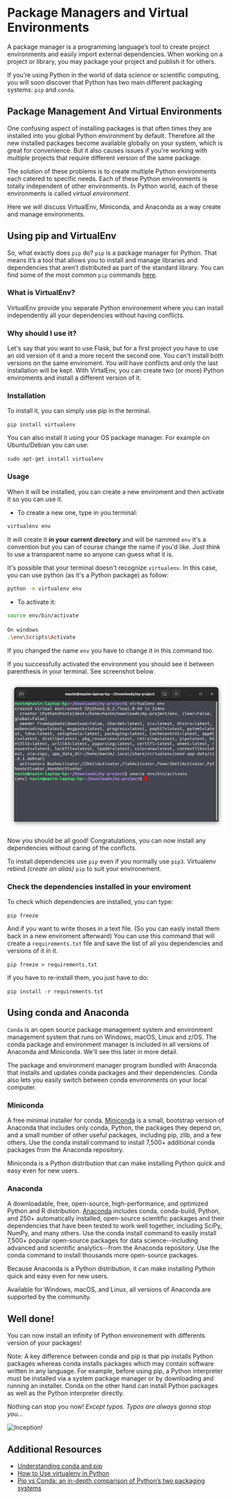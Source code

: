 
# Package Managers and Virtual Environments

A package manager is a programming language’s tool to create project environments and easily import external dependencies. When working on a project or library, you may package your project and publish it for others.

If you’re using Python in the world of data science or scientific computing, you will soon discover that Python has two main different packaging systems: ```pip``` and ```conda```. 

## Package Management And Virtual Environments

One confusing aspect of installing packages is that often times they are installed into you global Python environment by default. Therefore all the new installed packages become available globally on your system, which is great for convenience. But it also causes issues if you're working with multiple projects that require different version of the same package.

The solution of these problems is to create multiple Python environments each catered to specific needs. Each of these Python environments is totally independent of other environments. In Python world, each of these environments is called *virtual environment*.

Here we will discuss VirtualEnv, Miniconda, and Anaconda as a way create and manage environments. 

## Using pip and VirtualEnv

So, what exactly does `pip` do? `pip` is a package manager for Python. That means it’s a tool that allows you to install and manage libraries and dependencies that aren’t distributed as part of the standard library. You can find some of the most common ```pip``` commands [here](https://www.geeksforgeeks.org/12-pip-commands-for-python-developers/).

### What is VirtualEnv?
VirtualEnv provide you separate Python environement where you can install independently all your dependencies without having conflicts.

### Why should I use it?
Let's say that you want to use Flask, but for a first project you have to use an old version of it and a more recent the second one. You can't install both versions on the same enviroment. You will have conflicts and only the last installation will be kept. 
With VirtalEnv, you can create two (or more) Python enviroments and install a different version of it.

### Installation
To install it, you can simply use pip in the terminal.

```pip install virtualenv```

You can also install it using your OS package manager. For example on Ubuntu/Debian you can use:

```sudo apt-get install virtualenv```

### Usage
When it will be installed, you can create a new enviroment and then activate it so you can use it.

* To create a new one, type in you terminal:
```bash
virtualenv env
```
It will create it **in your current directory** and will be nammed `env` it's a convention but you can of course change the name if you'd like. 
Just think to use a transparent name so anyone can guess what it is.

It's possible that your terminal doesn't recognize `virtualenv`. In this case, you can use python (as it's a Python package) as follow:

```bash
python -m virtualenv env
```

* To activate it:
```bash
source env/bin/activate

On windows 
.\env\Scripts\Activate

```

If you changed the name `env` you have to change it in this command too.

If you successfully activated the environment you should see it between parenthesis in your terminal. See screenshot below.

![virtualenv](assets/screen-virtualenv-activated.png)

Now you should be all good! Congratulations, you can now install any dependencies without caring of the conflicts. 

To install dependencies use `pip` even if you normally use `pip3`. Virtualenv rebind *(create an alias)* `pip` to suit your environement.

### Check the dependencies installed in your enviroment
To check which dependencies are installed, you can type:

```pip freeze```

And if you want to write thoses in a text file. (So you can easly install them back in a new enviroment afterward)
You can use this command that will create a `requirements.txt` file and save the list of all you dependencies and versions of it in it.

```pip freeze > requirements.txt```

If you have to re-install them, you just have to do:

```pip install -r requirements.txt```

## Using conda and Anaconda

```Conda``` is an open source package management system and environment management system that runs on Windows, macOS, Linux and z/OS. The conda package and environment manager is included in all versions of Anaconda and Miniconda. We'll see this later in more detail.

The package and environment manager program bundled with Anaconda that installs and updates conda packages and their dependencies. Conda also lets you easily switch between conda environments on your local computer.

### Miniconda
A free minimal installer for conda. [Miniconda](https://docs.conda.io/en/latest/miniconda.html) is a small, bootstrap version of Anaconda that includes only conda, Python, the packages they depend on, and a small number of other useful packages, including pip, zlib, and a few others. Use the conda install command to install 7,500+ additional conda packages from the Anaconda repository.

Miniconda is a Python distribution that can make installing Python quick and easy even for new users.

### Anaconda
A downloadable, free, open-source, high-performance, and optimized Python and R distribution. [Anaconda](https://www.anaconda.com/) includes conda, conda-build, Python, and 250+ automatically installed, open-source scientific packages and their dependencies that have been tested to work well together, including SciPy, NumPy, and many others. Use the conda install command to easily install 7,500+ popular open-source packages for data science--including advanced and scientific analytics--from the Anaconda repository. Use the conda command to install thousands more open-source packages.

Because Anaconda is a Python distribution, it can make installing Python quick and easy even for new users.

Available for Windows, macOS, and Linux, all versions of Anaconda are supported by the community.

## Well done!

You can now install an infinity of Python environement with differents version of your packages!

Note: A key difference between conda and pip is that pip installs Python packages whereas conda installs packages which may contain software written in any language. For example, before using pip, a Python interpreter must be installed via a system package manager or by downloading and running an installer. Conda on the other hand can install Python packages as well as the Python interpreter directly.

Nothing can stop you now! *Except typos. Typos are always gonna stop you...*

![Inception!](assets/inception.gif)

## Additional Resources
- [Understanding conda and pip](https://www.anaconda.com/blog/understanding-conda-and-pip)
- [How to Use virtualenv in Python](https://learnpython.com/blog/how-to-use-virtualenv-python/)
- [Pip vs Conda: an in-depth comparison of Python’s two packaging systems](https://pythonspeed.com/articles/conda-vs-pip/)
